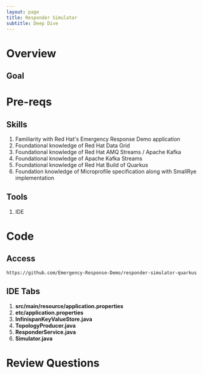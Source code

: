 ```yaml
---
layout: page
title: Responder Simulator
subtitle: Deep Dive
---
```


# Overview

## Goal

# Pre-reqs
## Skills
1. Familiarity with Red Hat's Emergency Response Demo application
2. Foundational knowledge of Red Hat Data Grid
3. Foundational knowledge of Red Hat AMQ Streams / Apache Kafka
4. Foundational knowledge of Apache Kafka Streams
5. Foundational knowledge of Red Hat Build of Quarkus
6. Foundation knowledge of Microprofile specification along with SmallRye implementation
   
## Tools
1. IDE

# Code

## Access

`````
https://github.com/Emergency-Response-Demo/responder-simulator-quarkus
`````

## IDE Tabs
1. **src/main/resource/application.properties**
2. **etc/application.properties**
3. **InfinispanKeyValueStore.java**
4. **TopologyProducer.java**
5. **ResponderService.java**
6. **Simulator.java**

# Review Questions

